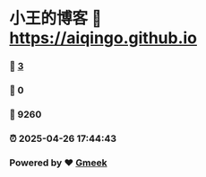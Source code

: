 # 小王的博客 :link: https://aiqingo.github.io 

### :page_facing_up: [3](https://aiqingo.github.io/tag.html) 

### :speech_balloon: 0 

### :hibiscus: 9260 

### :alarm_clock: 2025-04-26 17:44:43 

### Powered by :heart: [Gmeek](https://github.com/Meekdai/Gmeek)

